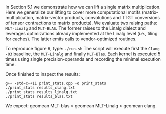 In Section 5.1 we demonstrate how we can lift a single matrix multiplication.
Here we generalize our lifting to cover more computational motifs
(matrix-multiplication, matrix-vector products, convolutions and TTGT
conversions of tensor contractions to matrix products). We evaluate two raising
paths: ```MLT-Linalg``` and ```MLT-BLAS```. The former raises to the Linalg
dialect and leverages optimizations already implemented at the Linalg level
(i.e., tiling for caches). The latter emits calls to vendor-optimized routines.

To reproduce figure 9, type: ``` ./run.sh ``` The script will execute first the
```Clang -O3``` baseline, the ```MLT-Linalg``` and finally ```MLT-Blas```. Each
kernel is executed 5 times using single precision-operands and recording the
minimal execution time.

Once finished to inspect the results:
``` 
g++ -std=c++11 print_stats.cpp -o print_stats
./print_stats results_clang.txt
./print_stats results_linalg.txt
./print_stats results_blas.txt
```
We expect: geomean MLT-blas > geomean MLT-Linalg > geomean clang.
